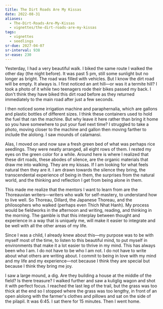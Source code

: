 ```yaml
---
title: The Dirt Roads Are My Kissas
date: 2022-08-31
aliases:
  - The-Dirt-Roads-Are-My-Kissas
  - vignettes/the-dirt-roads-are-my-kissas
tags:
  - vignettes
  - seedlings
sr-due: 2027-04-07
sr-interval: 938
sr-ease: 230
---
```

Yesterday, I had a very beautiful walk. I biked the same route I walked the other day (the night before). It was past 5 pm, still some sunlight but no longer as bright. The road was filled with vehicles. But I know the dirt road will be empty. It always is. I first noticed an ant hill—or was it a termite hill? I took a photo of it while two teenagers rode their bikes passed my back. I don't think they have biked this dirt road before as they returned immediately to the main road after just a few seconds.

I then noticed some irrigation machine and paraphernalia, which are gallons and plastic bottles of different sizes. I think these containers used to hold the fuel that ran the machine. But why leave it here rather than bring it home so you have somewhere to put your fuel next time? I struggled to take a photo, moving closer to the machine and gallon then moving farther to include the alolong. I saw mounds of calamansi.

Alas, I moved on and now saw a fresh green bed of what was perhaps rice seedlings. They were neatly arranged, all eight rows of them. I rested my eyes on the green color for a while. Around here is where I realized that these dirt roads, these abodes of silence, are the organic materials that draw me into walking. They are my kissas. If I am looking for what feels natural then they are it. I am drawn towards the silence they bring, the transcendental experience of being in them, the surprises from the natural world, and the thinking and reflection I get from being alone in them.

This made me realize that the mentors I want to learn from are the Thoreauvian writers—writers who walk for self-mastery, to understand how to live well. So Thoreau, Dillard, the Japanese Thoreau, and the philosophers who walked (perhaps even Thich Nhat Hanh). My process would be fieldworks in the afternoon and writing, reading, and thinking in the morning. The gamble is that this interplay between thought and experience in a way that is uniquely me, will make it easier to integrate and be well with all the other areas of my life.

Since I was a child, I already knew about this—my purpose was to be with myself most of the time, to listen to this beautiful mind, to put myself in environments that make it a lot easier to thrive in my mind. This has always been who I am. I do not have to be who I am not. I do not have to write about what others are writing about. I commit to being in love with my mind and my life and my experience—not because I think they are special but because I think they bring me joy.

I saw a large mound, a dig. Are they building a house at the middle of the field? Is there treasure? I walked further and saw a kuliglig wagon and shot it with perfect focus. I reached the last leg of the trail, but the grass was too thick at the end so I stopped where the grass was too lengthy, in front of an open alolong with the farmer's clothes and pillows and sat on the side of the pilapil. It was 6:45. I sat there for 15 minutes. Then I went home.